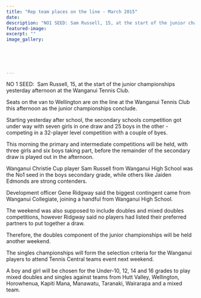 ```yaml
---
title: "Rep team places on the line - March 2015"
date: 
description: "NO1 SEED: Sam Russell, 15, at the start of the junior championships yesterday afternoon at the Wanganui Tennis Club, from Wanganui Chronicle article 21/3/15..."
featured-image: 
excerpt: ""
image_gallery:
	
	
	
	
	
---
```


<p>NO 1 SEED: &nbsp;Sam Russell, 15, at the start of the junior championships yesterday afternoon at the Wanganui Tennis Club.</p>
<p>Seats on the van to Wellington are on the line at the Wanganui Tennis Club this afternoon as the junior championships conclude.</p>
<p>Starting yesterday after school, the secondary schools competition got under way with seven girls in one draw and 25 boys in the other - competing in a 32-player level competition with a couple of byes.</p>
<p>This morning the primary and intermediate competitions will be held, with three girls and six boys taking part, before the remainder of the secondary draw is played out in the afternoon.</p>
<p>Wanganui Christie Cup player Sam Russell from Wanganui High School was the No1 seed in the boys secondary grade, while others like Jaiden Edmonds are strong contenders.</p>
<p>Development officer Gene Ridgway said the biggest contingent came from Wanganui Collegiate, joining a handful from Wanganui High School.</p>
<p>The weekend was also supposed to include doubles and mixed doubles competitions, however Ridgway said no players had listed their preferred partners to put together a draw.</p>
<p>Therefore, the doubles component of the junior championships will be held another weekend.</p>
<p>The singles championships will form the selection criteria for the Wanganui players to attend Tennis Central teams event next weekend.</p>
<p>A boy and girl will be chosen for the Under-10, 12, 14 and 16 grades to play mixed doubles and singles against teams from Hutt Valley, Wellington, Horowhenua, Kapiti Mana, Manawatu, Taranaki, Wairarapa and a mixed team.</p>

